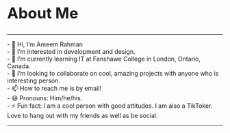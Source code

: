 <h2 style="font-size: 35px;">About Me</h2>
<hr>
- 👋 Hi, I’m Ameem Rahman
<br>
- 👀 I’m interested in development and design.
<br>
- 🌱 I’m currently learning IT at Fanshawe College in London, Ontario, Canada.
<br>
- 💞️ I’m looking to collaborate on cool, amazing projects with anyone who is interesting person. 
<br>
- 📫 How to reach me is by email!
<br>
- 😄 Pronouns: Him/he/his.
<br>
- ⚡ Fun fact: I am a cool person with good attitudes. I am also a TikToker. Love to hang out with my friends as well as be social.
<hr>
